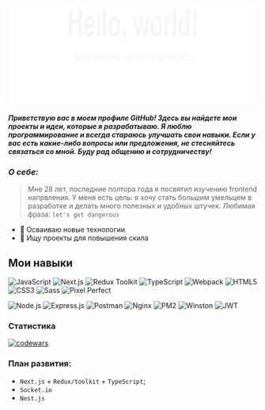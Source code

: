 <img height="200" width="850" src="https://github.com/Lugovskoy-Maxim/Lugovskoy-Maxim/blob/main/icon/Hello_World.svg" />
<!-- <img height="100" width="850" src="https://github.com/Lugovskoy-Maxim/Lugovskoy-Maxim/blob/main/icon/web-dev.svg" /> -->

**_Приветствую вас в моем профиле GitHub! Здесь вы найдете мои **проекты** и **идеи**, которые я разрабатываю. Я люблю программирование и всегда стараюсь **улучшать** свои навыки. Если у вас есть какие-либо **вопросы** или **предложения**, не стесняйтесь **связаться** со мной. Буду рад общению и сотрудничеству!_**

### **_О себе:_**

> Мне 28 лет, последние полтора года я посвятил изучению frontend напрвления.
> У меня есть цель: я хочу стать большим умельцем в разработке и делать много полезных и удобных штучек.
> Любимая фраза: `let's get dangerous`

- 🚀 Осваиваю новые технологии
- 🔎 Ищу проекты для повышения скила

## Мои навыки

![JavaScript](https://img.shields.io/badge/-JavaScript-0d1117?style=for-the-badge&logo=JavaScript) 
![Next.js](https://img.shields.io/badge/-Next.js-0d1117?style=for-the-badge&logo=Next.js)
![Redux Toolkit](https://img.shields.io/badge/-ReduxToolkit-0d1117?style=for-the-badge&logo=Redux)
![TypeScript](https://img.shields.io/badge/-TypeScript-0d1117?style=for-the-badge&logo=TypeScript)
![Webpack](https://img.shields.io/badge/-Webpack-0d1117?style=for-the-badge&logo=Webpack)
![HTML5](https://img.shields.io/badge/-HTML5-0d1117?style=for-the-badge&logo=HTML5)
![CSS3](https://img.shields.io/badge/-CSS3-0d1117?style=for-the-badge&logo=CSS3)
![Sass](https://img.shields.io/badge/-Sass-0d1117?style=for-the-badge&logo=Sass)
![Pixel Perfect](https://img.shields.io/badge/-PixelPerfect-0d1117?style=for-the-badge&logo=PixelPerfect)

![Node.js](https://img.shields.io/badge/-Node.js-0d1117?style=for-the-badge&logo=Node.js)
![Express.js](https://img.shields.io/badge/express.js-0d1117?style=for-the-badge&logo=express&logoColor=%2361DAFB)
![Postman](https://img.shields.io/badge/-Postman-0d1117?style=for-the-badge&logo=Postman)
![Nginx](https://img.shields.io/badge/-Nginx-0d1117?style=for-the-badge&logo=Nginx)
![PM2](https://img.shields.io/badge/-PM2-0d1117?style=for-the-badge)
![Winston](https://img.shields.io/badge/-Winston-0d1117?style=for-the-badge)
![JWT](https://img.shields.io/badge/-JWT-0d1117?style=for-the-badge)

<!--
<img height="48" width="48" src="https://github.com/Lugovskoy-Maxim/Lugovskoy-Maxim/blob/main/icon/skills1.svg" /><img height="48" width="48" src="https://github.com/Lugovskoy-Maxim/Lugovskoy-Maxim/blob/main/icon/skills2.svg" /><img height="48" width="48" src="https://github.com/Lugovskoy-Maxim/Lugovskoy-Maxim/blob/main/icon/skills3.svg" /><img height="48" width="48" src="https://github.com/Lugovskoy-Maxim/Lugovskoy-Maxim/blob/main/icon/skills4.svg" /><img height="48" width="48" src="https://github.com/Lugovskoy-Maxim/Lugovskoy-Maxim/blob/main/icon/skills5.svg" /><img height="48" width="48" src="https://github.com/Lugovskoy-Maxim/Lugovskoy-Maxim/blob/main/icon/skills6.svg" /><img height="48" width="48" src="https://github.com/Lugovskoy-Maxim/Lugovskoy-Maxim/blob/main/icon/skills7.svg" /><img height="48" width="48" src="https://github.com/Lugovskoy-Maxim/Lugovskoy-Maxim/blob/main/icon/skills8.svg" /><img height="48" width="48" src="https://github.com/Lugovskoy-Maxim/Lugovskoy-Maxim/blob/main/icon/skills9.svg" /><img height="48" width="48" src="https://github.com/Lugovskoy-Maxim/Lugovskoy-Maxim/blob/main/icon/skills10.svg" /><img height="48" width="48" src="https://github.com/Lugovskoy-Maxim/Lugovskoy-Maxim/blob/main/icon/skills11.svg" /> 

> css, js, ts, react, git, next, bootstrap, node, html, scss/sass, redux
-->

### Статистика

[![codewars](https://www.codewars.com/users/Lugovskoy-Maxim/badges/large)](https://www.codewars.com/users/Lugovskoy-Maxim)

### План развития:

- `Next.js` + `Redux/toolkit` + `TypeScript`;
- `Socket.io`
- `Nest.js`
